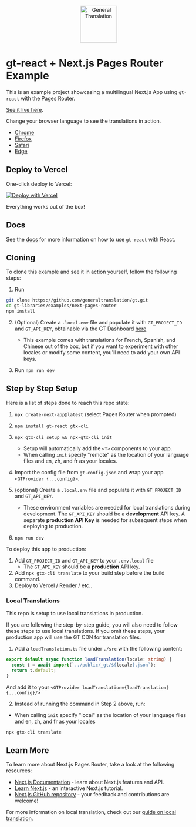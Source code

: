 <p align="center">
  <a href="https://generaltranslation.com" target="_blank">
    <img src="https://generaltranslation.com/gt-logo-light.svg" alt="General Translation" width="100" height="100">
  </a>
</p>

# gt-react + Next.js Pages Router Example

This is an example project showcasing a multilingual Next.js App using `gt-react` with the Pages Router.

[See it live here](https://next-pages-router.vercel.app/).

Change your browser language to see the translations in action.

- [Chrome](https://support.google.com/chrome/answer/95647)
- [Firefox](https://support.mozilla.org/en-US/kb/delete-cookies-remove-info-websites-stored)
- [Safari](https://support.apple.com/en-mn/guide/safari/sfri11471/16.0/mac/11.0)
- [Edge](https://support.microsoft.com/en-us/microsoft-edge/delete-cookies-in-microsoft-edge-63947406-40ac-c3b8-57b9-2a946a29ae09)

## Deploy to Vercel

One-click deploy to Vercel:

[![Deploy with Vercel](https://vercel.com/button)](https://vercel.com/new/clone?repository-url=https://github.com/generaltranslation/gt/tree/main/examples/next-pages-router)

Everything works out of the box!

## Docs

See the [docs](https://generaltranslation.com/docs/react/tutorials/quickstart) for more information on how to use `gt-react` with React.

## Cloning

To clone this example and see it in action yourself, follow the following steps:

1. Run

```bash
git clone https://github.com/generaltranslation/gt.git
cd gt-libraries/examples/next-pages-router
npm install
```

2. (Optional) Create a `.local.env` file and populate it with `GT_PROJECT_ID` and `GT_API_KEY`, obtainable via the GT Dashboard [here](https://generaltranslation.com/dashboard)

   - This example comes with translations for French, Spanish, and Chinese out of the box, but if you want to experiment with other locales or modify some content, you'll need to add your own API keys.

3. Run `npm run dev`

## Step by Step Setup

Here is a list of steps done to reach this repo state:

1. `npx create-next-app@latest` (select Pages Router when prompted)
2. `npm install gt-react gtx-cli`
3. `npx gtx-cli setup && npx-gtx-cli init`

   - Setup will automatically add the `<T>` components to your app.
   - When calling `init` specify "remote" as the location of your language files and en, zh, and fr as your locales.

4. Import the config file from `gt.config.json` and wrap your app `<GTProvider {...config}>`.
5. (optional) Create a `.local.env` file and populate it with `GT_PROJECT_ID` and `GT_API_KEY`.
   - These environment variables are needed for local translations during development. The `GT_API_KEY` should be a **development** API key. A separate **production API Key** is needed for subsequent steps when deploying to production.
6. `npm run dev`

To deploy this app to production:

1. Add `GT_PROJECT_ID` and `GT_API_KEY` to your `.env.local` file
   - The `GT_API_KEY` should be a **production** API key.
2. Add `npx gtx-cli translate` to your build step before the build command.
3. Deploy to Vercel / Render / etc..

### Local Translations

This repo is setup to use local translations in production.

If you are following the step-by-step guide, you will also need to follow these steps to use local translations. If you omit these steps, your production app will use the GT CDN for translation files.

1. Add a `loadTranslation.ts` file under `./src` with the following content:

```ts
export default async function loadTranslation(locale: string) {
  const t = await import(`../public/_gt/${locale}.json`);
  return t.default;
}
```

And add it to your `<GTProvider loadTranslation={loadTranslation} {...config}/>`

2. Instead of running the command in Step 2 above, run:

- When calling `init` specify "local" as the location of your language files and en, zh, and fr as your locales

```bash
npx gtx-cli translate
```

## Learn More

To learn more about Next.js Pages Router, take a look at the following resources:

- [Next.js Documentation](https://nextjs.org/docs) - learn about Next.js features and API.
- [Learn Next.js](https://nextjs.org/learn-pages-router) - an interactive Next.js tutorial.
- [Next.js GitHub repository](https://github.com/vercel/next.js) - your feedback and contributions are welcome!

For more information on local translation, check out our [guide on local translation](https://generaltranslation.com/docs/react/reference/local-tx).
